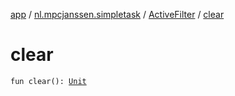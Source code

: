 [app](../../index.md) / [nl.mpcjanssen.simpletask](../index.md) / [ActiveFilter](index.md) / [clear](.)

# clear

`fun clear(): `[`Unit`](https://kotlinlang.org/api/latest/jvm/stdlib/kotlin/-unit/index.html)